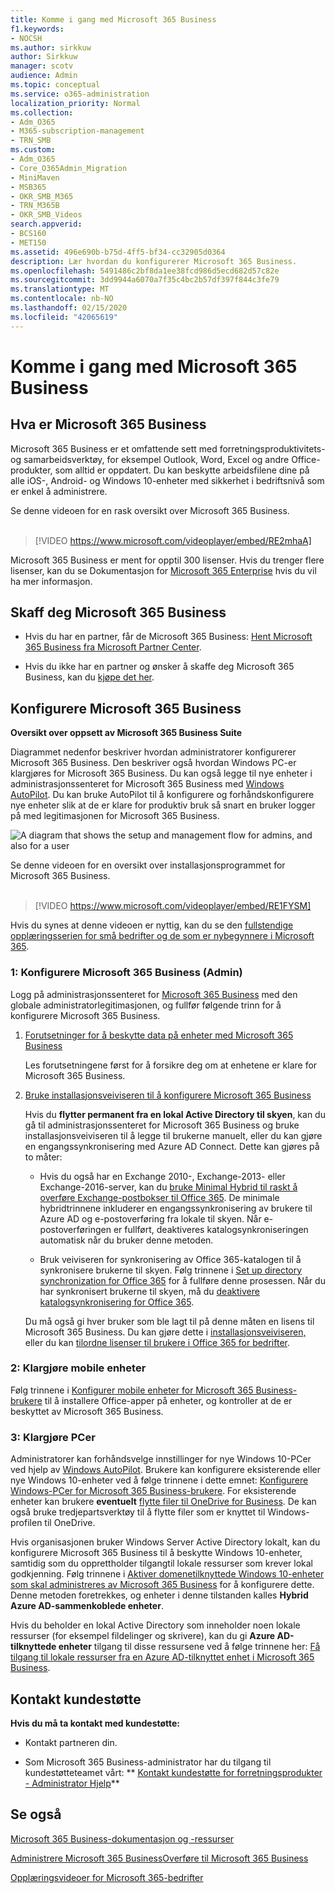 ```yaml
---
title: Komme i gang med Microsoft 365 Business
f1.keywords:
- NOCSH
ms.author: sirkkuw
author: Sirkkuw
manager: scotv
audience: Admin
ms.topic: conceptual
ms.service: o365-administration
localization_priority: Normal
ms.collection:
- Adm_O365
- M365-subscription-management
- TRN_SMB
ms.custom:
- Adm_O365
- Core_O365Admin_Migration
- MiniMaven
- MSB365
- OKR_SMB_M365
- TRN_M365B
- OKR_SMB_Videos
search.appverid:
- BCS160
- MET150
ms.assetid: 496e690b-b75d-4ff5-bf34-cc32905d0364
description: Lær hvordan du konfigurerer Microsoft 365 Business.
ms.openlocfilehash: 5491486c2bf8da1ee38fcd986d5ecd682d57c82e
ms.sourcegitcommit: 3dd9944a6070a7f35c4bc2b57df397f844c3fe79
ms.translationtype: MT
ms.contentlocale: nb-NO
ms.lasthandoff: 02/15/2020
ms.locfileid: "42065619"
---
```

# <a name="get-started-with-microsoft-365-business"></a>Komme i gang med Microsoft 365 Business

## <a name="what-is-microsoft-365-business"></a>Hva er Microsoft 365 Business

Microsoft 365 Business er et omfattende sett med forretningsproduktivitets- og samarbeidsverktøy, for eksempel Outlook, Word, Excel og andre Office-produkter, som alltid er oppdatert. Du kan beskytte arbeidsfilene dine på alle iOS-, Android- og Windows 10-enheter med sikkerhet i bedriftsnivå som er enkel å administrere.

Se denne videoen for en rask oversikt over Microsoft 365 Business.<br><br>

> [!VIDEO https://www.microsoft.com/videoplayer/embed/RE2mhaA] 
  
Microsoft 365 Business er ment for opptil 300 lisenser. Hvis du trenger flere lisenser, kan du se Dokumentasjon for [Microsoft 365 Enterprise](https://go.microsoft.com/fwlink/p/?linkid=860986) hvis du vil ha mer informasjon. 
  
## <a name="get-microsoft-365-business"></a>Skaff deg Microsoft 365 Business

- Hvis du har en partner, får de Microsoft 365 Business: [Hent Microsoft 365 Business fra Microsoft Partner Center](get-microsoft-365-business.md).
    
- Hvis du ikke har en partner og ønsker å skaffe deg Microsoft 365 Business, kan du [kjøpe det her](https://www.microsoft.com/microsoft-365/business).
    
## <a name="set-up-microsoft-365-business"></a>Konfigurere Microsoft 365 Business

 **Oversikt over oppsett av Microsoft 365 Business Suite**
  
Diagrammet nedenfor beskriver hvordan administratorer konfigurerer Microsoft 365 Business. Den beskriver også hvordan Windows PC-er klargjøres for Microsoft 365 Business. Du kan også legge til nye enheter i administrasjonssenteret for Microsoft 365 Business med [Windows AutoPilot](add-autopilot-devices-and-profile.md). Du kan bruke AutoPilot til å konfigurere og forhåndskonfigurere nye enheter slik at de er klare for produktiv bruk så snart en bruker logger på med legitimasjonen for Microsoft 365 Business.
  
![A diagram that shows the setup and management flow for admins, and also for a user](../media/249f81fc-7e79-44c7-8425-3a0b7b651c3b.png)

Se denne videoen for en oversikt over installasjonsprogrammet for Microsoft 365 Business.<br><br>

> [!VIDEO https://www.microsoft.com/videoplayer/embed/RE1FYSM] 

Hvis du synes at denne videoen er nyttig, kan du se den [fullstendige opplæringsserien for små bedrifter og de som er nybegynnere i Microsoft 365](https://support.office.com/article/6ab4bbcd-79cf-4000-a0bd-d42ce4d12816).

  
### <a name="1-set-up-microsoft-365-business-admin"></a>1: Konfigurere Microsoft 365 Business (Admin)

Logg på administrasjonssenteret for [Microsoft 365 Business](https://portal.office.com/adminportal/home) med den globale administratorlegitimasjonen, og fullfør følgende trinn for å konfigurere Microsoft 365 Business. 
  
1. [Forutsetninger for å beskytte data på enheter med Microsoft 365 Business](pre-requisites-for-data-protection.md)
    
    Les forutsetningene først for å forsikre deg om at enhetene er klare for Microsoft 365 Business.
    
2. [Bruke installasjonsveiviseren til å konfigurere Microsoft 365 Business](set-up.md)
    
    Hvis du **flytter permanent fra en lokal Active Directory til skyen**, kan du gå til administrasjonssenteret for Microsoft 365 Business og bruke installasjonsveiviseren til å legge til brukerne manuelt, eller du kan gjøre en engangssynkronisering med Azure AD Connect. Dette kan gjøres på to måter: 
    
    - Hvis du også har en Exchange 2010-, Exchange-2013- eller Exchange-2016-server, kan du [bruke Minimal Hybrid til raskt å overføre Exchange-postbokser til Office 365](https://support.office.com/article/fdecceed-0702-4af3-85be-f2a0013937ef). De minimale hybridtrinnene inkluderer en engangssynkronisering av brukere til Azure AD og e-postoverføring fra lokale til skyen. Når e-postoverføringen er fullført, deaktiveres katalogsynkroniseringen automatisk når du bruker denne metoden.
    
    - Bruk veiviseren for synkronisering av Office 365-katalogen til å synkronisere brukerne til skyen. Følg trinnene i [Set up directory synchronization for Office 365](https://support.office.com/article/1b3b5318-6977-42ed-b5c7-96fa74b08846) for å fullføre denne prosessen. Når du har synkronisert brukerne til skyen, må du [deaktivere katalogsynkronisering for Office 365](https://support.office.com/article/ee5f861e-bd48-4267-83d1-a4ead4b4a00d).
    
    Du må også gi hver bruker som ble lagt til på denne måten en lisens til Microsoft 365 Business. Du kan gjøre dette i [installasjonsveiviseren,](set-up.md) eller du kan [tilordne lisenser til brukere i Office 365 for bedrifter](https://support.office.com/article/997596B5-4173-4627-B915-36ABAC6786DC).
    
### <a name="2-prepare-mobile-devices"></a>2: Klargjøre mobile enheter

Følg trinnene i [Konfigurer mobile enheter for Microsoft 365 Business-brukere](set-up-mobile-devices.md) til å installere Office-apper på enheter, og kontroller at de er beskyttet av Microsoft 365 Business. 
  
### <a name="3-prepare-pcs"></a>3: Klargjøre PCer

Administratorer kan forhåndsvelge innstillinger for nye Windows 10-PCer ved hjelp av [Windows AutoPilot](add-autopilot-devices-and-profile.md). Brukere kan konfigurere eksisterende eller nye Windows 10-enheter ved å følge trinnene i dette emnet: [Konfigurere Windows-PCer for Microsoft 365 Business-brukere](set-up-windows-devices.md). For eksisterende enheter kan brukere **eventuelt** [flytte filer til OneDrive for Business](move-files-to-onedrive.md). De kan også bruke tredjepartsverktøy til å flytte filer som er knyttet til Windows-profilen til OneDrive.
  
Hvis organisasjonen bruker Windows Server Active Directory lokalt, kan du konfigurere Microsoft 365 Business til å beskytte Windows 10-enheter, samtidig som du opprettholder tilgangtil lokale ressurser som krever lokal godkjenning. Følg trinnene i [Aktiver domenetilknyttede Windows 10-enheter som skal administreres av Microsoft 365 Business](manage-windows-devices.md) for å konfigurere dette. Denne metoden foretrekkes, og enheter i denne tilstanden kalles **Hybrid Azure AD-sammenkoblede enheter**. 
  
Hvis du beholder en lokal Active Directory som inneholder noen lokale ressurser (for eksempel fildelinger og skrivere), kan du gi **Azure AD-tilknyttede enheter** tilgang til disse ressursene ved å følge trinnene her: [Få tilgang til lokale ressurser fra en Azure AD-tilknyttet enhet i Microsoft 365 Business](access-resources.md).
  
  
## <a name="contact-support"></a>Kontakt kundestøtte

 **Hvis du må ta kontakt med kundestøtte:**
  
- Kontakt partneren din.
    
- Som Microsoft 365 Business-administrator har du tilgang til kundestøtteteamet vårt: ** [Kontakt kundestøtte for forretningsprodukter - Administrator Hjelp](https://support.office.com/article/32a17ca7-6fa0-4870-8a8d-e25ba4ccfd4b)**
    
## <a name="see-also"></a>Se også

[Microsoft 365 Business-dokumentasjon og -ressurser](https://go.microsoft.com/fwlink/p/?linkid=853701)
  
[Administrere Microsoft 365 Business](manage.md)[Overføre til Microsoft 365 Business](migrate-to-microsoft-365-business.md)

[Opplæringsvideoer for Microsoft 365-bedrifter](https://support.office.com/article/6ab4bbcd-79cf-4000-a0bd-d42ce4d12816) 
